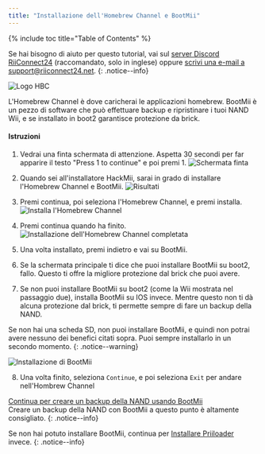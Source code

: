 ```yaml
---
title: "Installazione dell'Homebrew Channel e BootMii"
---
```


{% include toc title="Table of Contents" %}

Se hai bisogno di aiuto per questo tutorial, vai sul [server Discord RiiConnect24](https://discord.gg/b4Y7jfD) (raccomandato, solo in inglese) oppure [scrivi una e-mail a support@riiconnect24.net](mailto:support@riiconnect24.net).
{: .notice--info}

![Logo HBC](/images/hbc.png)

L'Homebrew Channel è dove caricherai le applicazioni homebrew. BootMii è un pezzo di software che può effettuare backup e ripristinare i tuoi NAND Wii, e se installato in boot2 garantisce protezione da brick.

#### Istruzioni

1. Vedrai una finta schermata di attenzione. Aspetta 30 secondi per far apparire il testo "Press 1 to continue" e poi premi 1. ![Schermata finta](/images/Wii/ScamScreen.png)

2. Quando sei all'installatore HackMii, sarai in grado di installare l'Homebrew Channel e BootMii. ![Risultati](/images/Wii/Results.png)

3. Premi continua, poi seleziona l'Homebrew Channel, e premi installa. ![Installa l'Homebrew Channel](/images/Wii/InstallHomebrewChannel.png)

4. Premi continua quando ha finito. ![Installazione dell'Homebrew Channel completata](/images/Wii/SuccessHBC.png)

5. Una volta installato, premi indietro e vai su BootMii.
6. Se la schermata principale ti dice che puoi installare BootMii su boot2, fallo. Questo ti offre la migliore protezione dal brick che puoi avere.
7. Se non puoi installare BootMii su boot2 (come la Wii mostrata nel passaggio due), installa BootMii su IOS invece. Mentre questo non ti dà alcuna protezione dal brick, ti permette sempre di fare un backup della NAND.

Se non hai una scheda SD, non puoi installare BootMii, e quindi non potrai avere nessuno dei benefici citati sopra. Puoi sempre installarlo in un secondo momento.
{: .notice--warning}

![Installazione di BootMii](/images/Wii/InstallBootMii.jpg)

8. Una volta finito, seleziona `Continue`, e poi seleziona `Exit` per andare nell'Hombrew Channel

[Continua per creare un backup della NAND usando BootMii](bootmii)<br> Creare un backup della NAND con BootMii a questo punto è altamente consigliato.
{: .notice--info}

Se non hai potuto installare BootMii, continua per [Installare Priiloader](priiloader) invece.
{: .notice--info}
